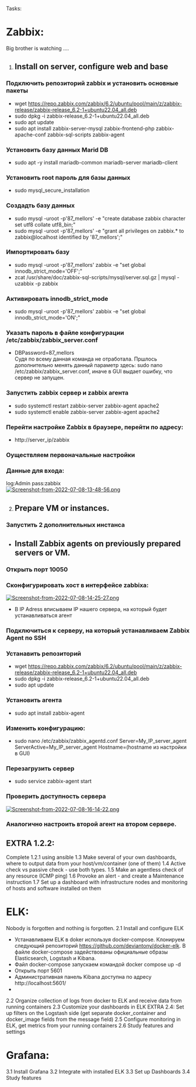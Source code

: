 Tasks:
# Zabbix:
Big brother is watching  ....
1. ## Install on server, configure web and base  
### Подключить репозиторий zabbix и установить основные пакеты
- wget https://repo.zabbix.com/zabbix/6.2/ubuntu/pool/main/z/zabbix-release/zabbix-release_6.2-1+ubuntu22.04_all.deb
- sudo dpkg -i zabbix-release_6.2-1+ubuntu22.04_all.deb
- sudo apt update
- sudo apt install zabbix-server-mysql zabbix-frontend-php zabbix-apache-conf zabbix-sql-scripts zabbix-agent  
### Установить базу данных Marid DB
- sudo apt -y install mariadb-common mariadb-server mariadb-client  
### Установить root пароль для базы данных
- sudo mysql_secure_installation
### Создадть базу данных
- sudo mysql -uroot -p'87_mellors' -e "create database zabbix character set utf8 collate utf8_bin;"
- sudo mysql -uroot -p'87_mellors' -e "grant all privileges on zabbix.* to zabbix@localhost identified by '87_mellors';"  
### Импортировать базу
- sudo mysql -uroot -p'87_mellors' zabbix -e "set global innodb_strict_mode='OFF';"
- zcat /usr/share/doc/zabbix-sql-scripts/mysql/server.sql.gz | mysql -uzabbix -p zabbix  
### Активировать innodb_strict_mode
- sudo mysql -uroot -p'87_mellors' zabbix -e "set global innodb_strict_mode='ON';"  
### Указать пароль в файле конфигурации /etc/zabbix/zabbix_server.conf
- DBPassword=87_mellors  
Судя по всему данная команда не отработала. Пршлось дополнительно менять данный параметр здесь:
sudo nano /etc/zabbix/zabbix_server.conf, иначе в GUI выдает ошибку, что сервер не запущен.
### Запустить zabbix сервер и zabbix агента
- sudo systemctl restart zabbix-server zabbix-agent apache2
- sudo systemctl enable zabbix-server zabbix-agent apache2  
### Перейти настройке Zabbix в браузере, перейти по адресу:
- http://server_ip/zabbix
### Оуществляем первоначальные настройки
### Данные для входа:
log:Admin
pass:zabbix  
[![Screenshot-from-2022-07-08-13-48-56.png](https://i.postimg.cc/tTPWgW4c/Screenshot-from-2022-07-08-13-48-56.png)](https://postimg.cc/N9s5JyT8)  

2. ## Prepare VM or instances. 
### Запустить 2 дополнительных инстанса
- ## Install Zabbix agents on previously prepared servers or VM.
### Открыть порт 10050
### Сконфигурировать хост в интерфейсе zabbixa:
[![Screenshot-from-2022-07-08-14-25-27.png](https://i.postimg.cc/MpPyCjPc/Screenshot-from-2022-07-08-14-25-27.png)](https://postimg.cc/dhCkdDKv)
- В IP Adress вписываем IP нашего сервера, на который будет устанавливаться агент  
### Подключиться к серверу, на который устанавливаем Zabbix Agent по SSH
### Устанавить репозиторий
- wget https://repo.zabbix.com/zabbix/6.2/ubuntu/pool/main/z/zabbix-release/zabbix-release_6.2-1+ubuntu22.04_all.deb
- sudo dpkg -i zabbix-release_6.2-1+ubuntu22.04_all.deb
- sudo apt update
### Установить агента
- sudo apt install zabbix-agent
### Изменить конфигурацию:
- sudo nano /etc/zabbix/zabbix_agentd.conf
Server=My_IP_server_agent
ServerActive=My_IP_server_agent
Hostname=(hostname из настройки в GUI)
### Перезагрузить сервер
- sudo service zabbix-agent start
### Проверить доступность сервера
[![Screenshot-from-2022-07-08-16-14-22.png](https://i.postimg.cc/3JrpX4vb/Screenshot-from-2022-07-08-16-14-22.png)](https://postimg.cc/HjKVHL3Q)
### Аналогично настроить второй агент на втором сервере.
## EXTRA 1.2.2:  
Complete 1.2.1 using ansible
1.3 Make several of your own dashboards, where to output data from your host/vm/container (one of them)
1.4 Active check vs passive check - use both types.
1.5 Make an agentless check of any resource (ICMP ping)
1.6 Provoke an alert - and create a Maintenance instruction
1.7 Set up a dashboard with infrastructure nodes and monitoring of hosts and software installed on them


# ELK:
Nobody is forgotten and nothing is forgotten.
2.1 Install and configure ELK
- Устанавливаем ELK в doker используя docker-compose. Клонируем следующий репозиторий https://github.com/deviantony/docker-elk. В файле docker-compose задействованы официальные образы Elasticsearch, Logstash и Kibana.
- Файл docker-compose запускаем командой docker compose up -d
- Открыть порт 5601
- Административная панель Kibana доступна по адресу http://localhost:5601/
- 
2.2 Organize collection of logs from docker to ELK and receive data from running containers
2.3 Customize your dashboards in ELK
EXTRA 2.4: Set up filters on the Logstash side (get separate docker_container and docker_image fields from the message field)
2.5 Configure monitoring in ELK, get metrics from your running containers
2.6 Study features and settings

# Grafana:
3.1 Install Grafana
3.2 Integrate with installed ELK
3.3 Set up Dashboards
3.4 Study features 
